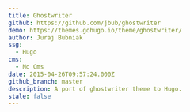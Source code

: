 ```yaml
---
title: Ghostwriter
github: https://github.com/jbub/ghostwriter
demo: https://themes.gohugo.io/theme/ghostwriter/
author: Juraj Bubniak
ssg:
  - Hugo
cms:
  - No Cms
date: 2015-04-26T09:57:24.000Z
github_branch: master
description: A port of ghostwriter theme to Hugo.
stale: false
---
```

